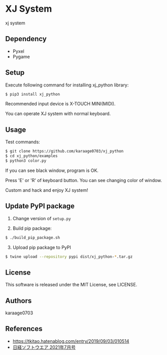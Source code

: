 # XJ System
xj system

## Dependency

- Pyxel
- Pygame

## Setup

Execute following command for installing xj_python library:

```sh
$ pip3 install xj_python
```

Recommended input device is X-TOUCH MINI(MIDI).

You can operate XJ system with normal keyboard.


## Usage

Test commands:

```sh
$ git clone https://github.com/karaage0703/xj_python
$ cd xj_python/examples
$ python3 color.py
```

If you can see black window, program is OK.

Press 'E' or 'R' of keyboard button. You can see changing color of window.

Custom and hack and enjoy XJ system!

## Update PyPI package

1. Change version of `setup.py`

2. Build pip package:

```sh
$ ./build_pip_package.sh
```

3. Upload pip package to PyPI

```sh
$ twine upload --repository pypi dist/xj_python-*.tar.gz
```

## License
This software is released under the MIT License, see LICENSE.

## Authors
karaage0703

## References

- https://tkitao.hatenablog.com/entry/2019/09/03/010514
- [日経ソフトウエア 2021年7月号](https://amzn.to/3zvlfzI)
